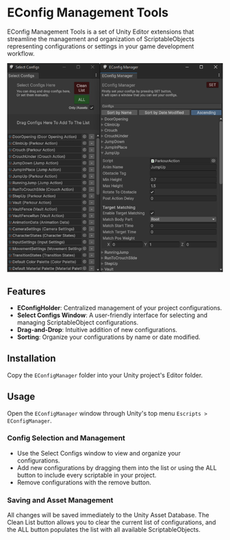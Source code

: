 # EConfig Management Tools

EConfig Management Tools is a set of Unity Editor extensions that streamline the management and organization of ScriptableObjects representing configurations or settings in your game development workflow.

![EConfigManager Window](/EConfigManager.png)

## Features

- **EConfigHolder**: Centralized management of your project configurations.
- **Select Configs Window**: A user-friendly interface for selecting and managing ScriptableObject configurations.
- **Drag-and-Drop**: Intuitive addition of new configurations.
- **Sorting**: Organize your configurations by name or date modified.

## Installation

Copy the `EConfigManager` folder into your Unity project's Editor folder.

## Usage

Open the `EConfigManager` window through Unity's top menu `Escripts > EConfigManager`.

### Config Selection and Management

- Use the Select Configs window to view and organize your configurations.
- Add new configurations by dragging them into the list or using the ALL button to include every scriptable in your project.
- Remove configurations with the remove button.

### Saving and Asset Management

All changes will be saved immediately to the Unity Asset Database.
The Clean List button allows you to clear the current list of configurations, and the ALL button populates the list with all available ScriptableObjects.

